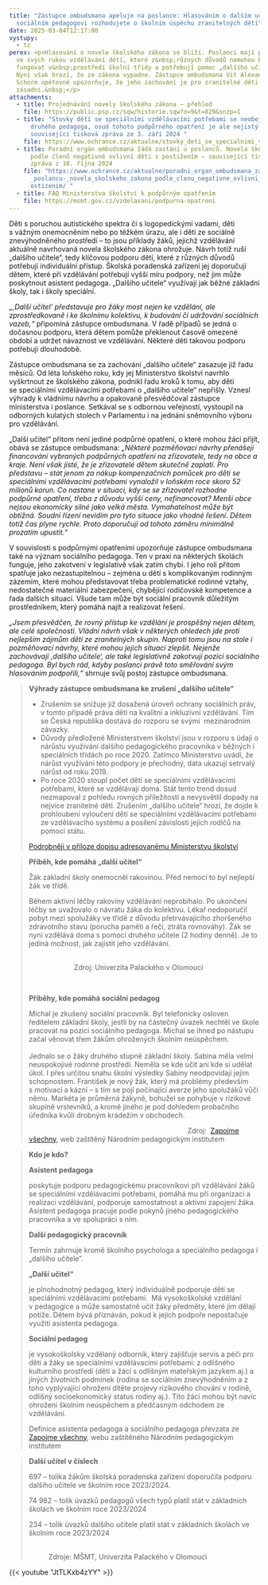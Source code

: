 ```yaml
---
title: "Zástupce ombudsmana apeluje na poslance: Hlasováním o dalším učiteli a
  sociálním pedagogovi rozhodujete o školním úspěchu zranitelných dětí"
date: 2025-03-04T12:17:00
vystupy:
  - tz
perex: <p>Hlasování o novele školského zákona se blíží. Poslanci mají právě teď
  ve svých rukou vzdělávání dětí, které z&nbsp;různých důvodů nemohou běžně
  fungovat v&nbsp;prostředí školní třídy a potřebují pomoc „dalšího učitele“.
  Nyní však hrozí, že ze zákona vypadne. Zástupce ombudsmana Vít Alexander
  Schorm opětovně upozorňuje, že jeho zachování je pro zranitelné děti
  zásadní.&nbsp;</p>
attachments:
  - title: Projednávání novely školského zákona – přehled
    file: https://public.psp.cz/sqw/historie.sqw?o=9&t=829&snzp=1
  - title: "Stovky dětí se speciálními vzdělávacími potřebami se neobejdou bez
      druhého pedagoga, osud tohoto podpůrného opatření je ale nejistý –
      související tisková zpráva ze 3. září 2024 "
    file: https://www.ochrance.cz/aktualne/stovky_deti_se_specialnimi_vzdelavacimi_potrebami_se_neobejdou_bez_druheho_pedagoga_osud_tohoto_podpurneho_opatreni_je_ale_nejisty/
  - title: Poradní orgán ombudsmana žádá zastání u poslanců. Novela školského zákona
      podle členů negativně ovlivní děti s postižením – související tisková
      zpráva z 10. října 2024
    file: "https://www.ochrance.cz/aktualne/poradni_organ_ombudsmana_zada_zastani_u\
      _poslancu-_novela_skolskeho_zakona_podle_clenu_negativne_ovlivni_deti_s_p\
      ostizenim/ "
  - title: FAQ Ministerstva školství k podpůrným opatřením
    file: https://msmt.gov.cz/vzdelavani/podpurna-opatreni
---
```

<p>Děti s&nbsp;poruchou autistického spektra či s&nbsp;logopedickými vadami, děti s&nbsp;vážným onemocněním nebo po těžkém úrazu, ale i děti ze sociálně znevýhodněného prostředí – to jsou příklady žáků, jejichž vzdělávání aktuálně navrhovaná novela školského zákona ohrožuje. Návrh totiž ruší „dalšího učitele“, tedy klíčovou podporu dětí, které z&nbsp;různých důvodů potřebují individuální přístup. Školská poradenská zařízení jej doporučují dětem, které při vzdělávání potřebují vyšší míru podpory, než jim může poskytnout asistent pedagoga. „Dalšího učitele“ využívají jak běžné základní školy, tak i školy speciální.</p>
<p>
<i>„‚Další učitel‘ představuje pro žáky most nejen ke vzdělání, ale zprostředkovaně i ke školnímu kolektivu, k&nbsp;budování či udržování sociálních vazeb,“</i> připomíná zástupce ombudsmana. V&nbsp;řadě případů se jedná o dočasnou podporu, která dětem pomůže překlenout časově omezené období a udržet návaznost ve vzdělávání. Některé děti takovou podporu potřebují dlouhodobě.</p>
<p>Zástupce ombudsmana se za zachování „dalšího učitele“ zasazuje již řadu měsíců. Od léta loňského roku, kdy jej Ministerstvo školství navrhlo vyškrtnout ze školského zákona, podnikl řadu kroků k&nbsp;tomu, aby děti se&nbsp;speciálními vzdělávacími potřebami o „dalšího učitele“ nepřišly. Vznesl výhrady k&nbsp;vládnímu návrhu a opakovaně přesvědčoval zástupce ministerstva i poslance. Setkával se s&nbsp;odbornou veřejností, vystoupil na odborných kulatých stolech v&nbsp;Parlamentu i&nbsp;na jednání sněmovního výboru pro vzdělávání.</p>
<p>„Další učitel“ přitom není jediné podpůrné opatření, o které mohou žáci přijít, obává se zástupce ombudsmana: 
<i>„Některé pozměňovací návrhy přenášejí financování vybraných podpůrných opatření na zřizovatele, tedy na obce a kraje. Není však jisté, že je zřizovatelé dětem skutečně zaplatí. Pro představu – stát jenom za nákup kompenzačních pomůcek pro děti se speciálními vzdělávacími potřebami vynaložil v&nbsp;loňském roce skoro 52 milionů korun. Co nastane v&nbsp;situaci, kdy se se zřizovatel rozhodne podpůrné opatření, třeba z&nbsp;důvodu vyšší ceny, nefinancovat? Menší obce nejsou ekonomicky silné jako velká města. Vymahatelnost může být obtížná. Soudní řízení nevidím pro tyto situace jako vhodné řešení</i>. 
<i>Dětem</i> 
<i>totiž čas plyne rychle. Proto doporučuji od tohoto záměru minimálně prozatím upustit</i>.“</p>
<p>V&nbsp;souvislosti s&nbsp;podpůrnými opatřeními upozorňuje zástupce ombudsmana také na význam sociálního pedagoga. Ten v&nbsp;praxi na některých školách funguje, jeho zakotvení v&nbsp;legislativě však zatím chybí. I&nbsp;jeho roli přitom spatřuje jako nezastupitelnou – zejména u dětí s&nbsp;komplikovaným rodinným zázemím, které mohou představovat třeba problematické rodinné vztahy, nedostatečné materiální zabezpečení, chybějící rodičovské kompetence a řada dalších situací. Všude tam může být sociální pracovník důležitým prostředníkem, který pomáhá najít a realizovat řešení.</p>
<p>
<i>„Jsem přesvědčen, že rovný přístup ke vzdělání je prospěšný nejen dětem, ale celé společnosti. Vládní návrh však v&nbsp;některých ohledech jde proti nejlepším zájmům dětí ze zranitelných skupin. Naproti tomu jsou na stole i pozměňovací návrhy, které mohou jejich situaci zlepšit. Nejenže zachovávají ‚dalšího učitele‘, ale také legislativně zakotvují pozici sociálního pedagoga. Byl bych rád, kdyby poslanci právě toto směřování svým hlasováním podpořili,“</i>&nbsp;shrnuje svůj postoj zástupce ombudsmana.</p>
<blockquote>
<p>
<strong>Výhrady zástupce ombudsmana ke zrušení „dalšího učitele“</strong></p>
<ul>
<li>Zrušením se snižuje již dosažená úroveň ochrany sociálních práv, v&nbsp;tomto případě práva dětí na kvalitní a inkluzivní vzdělávání. Tím se Česká republika dostává do rozporu se svými &nbsp;mezinárodním závazky.</li>
<li>Důvody předložené Ministerstvem školství jsou v rozporu s údaji o nárůstu využívání dalšího pedagogického pracovníka v&nbsp;běžných i speciálních třídách po roce 2020. Zatímco Ministerstvo uvádí, že nárůst využívání této podpory je přechodný, data ukazují setrvalý nárůst od roku 2019.</li>
<li>Po roce 2020 stoupl počet dětí se speciálními vzdělávacími potřebami, které se vzdělávají doma. Stát tento trend dosud nezmapoval z pohledu rovných příležitostí a nevysvětlil dopady na nejvíce zranitelné děti. Zrušením „dalšího učitele“ hrozí, že dojde k prohloubení&nbsp;vyloučení dětí se speciálními vzdělávacími potřebami ze vzdělávacího systému a posílení závislosti jejich rodičů na pomoci státu.</li></ul>
<p>
<a href="https://www.ochrance.cz/aktualne/stovky_deti_se_specialnimi_vzdelavacimi_potrebami_se_neobejdou_bez_druheho_pedagoga_osud_tohoto_podpurneho_opatreni_je_ale_nejisty/31527-24_priloha.pdf">Podrobněji v&nbsp;příloze dopisu adresovanému Ministerstvu školství</a></p></blockquote>
<blockquote>
<p>
<strong>Příběh, kde pomáhá „další učitel“&nbsp;</strong></p>
<p>Žák základní školy onemocněl rakovinou. Před nemocí to byl nejlepší žák ve třídě.&nbsp;</p>
<p>Během aktivní léčby rakoviny vzdělávání neprobíhalo. Po ukončení léčby se uvažovalo o návratu žáka do kolektivu. Lékař nedoporučil pobyt mezi spolužáky ve třídě z&nbsp;důvodu přetrvávajícího zhoršeného zdravotního stavu (porucha paměti a řeči, ztráta rovnováhy). Žák se nyní vzdělává doma s&nbsp;pomocí druhého učitele (2 hodiny denně). Je to jediná možnost, jak zajistit jeho vzdělávání.</p>
<p>&nbsp; &nbsp; &nbsp; &nbsp; &nbsp; &nbsp; &nbsp; &nbsp; &nbsp; &nbsp; &nbsp; &nbsp; &nbsp; &nbsp; &nbsp; &nbsp; &nbsp; &nbsp; &nbsp; &nbsp; &nbsp; &nbsp; &nbsp; &nbsp; &nbsp; &nbsp; &nbsp; &nbsp; &nbsp; &nbsp; &nbsp; &nbsp; &nbsp; &nbsp; &nbsp; &nbsp; &nbsp; &nbsp; &nbsp; &nbsp; &nbsp; &nbsp; &nbsp; &nbsp; &nbsp; &nbsp; &nbsp; &nbsp; &nbsp; &nbsp; &nbsp; &nbsp; &nbsp; &nbsp; &nbsp; &nbsp; &nbsp; &nbsp; &nbsp; &nbsp; &nbsp; &nbsp; &nbsp; &nbsp; &nbsp; &nbsp; &nbsp; &nbsp; &nbsp; &nbsp; &nbsp;Zdroj: Univerzita Palackého v&nbsp;Olomouci</p>
<p>&nbsp;</p>
<p>
<strong>Příběhy, kde pomáhá sociální pedagog</strong></p>
<p>Michal je zkušený sociální pracovník. Byl telefonicky osloven ředitelem základní školy, jestli by na částečný úvazek nechtěl ve škole pracovat na pozici sociálního pedagoga. Michal se ihned po nástupu začal věnovat třem žákům ohrožených školním neúspěchem.&nbsp;
<br>
<br>Jednalo se o žáky druhého stupně základní školy. Sabina měla velmi neuspokojivé rodinné prostředí. Neměla se kde učit ani kde si udělat úkol. I přes určitou snahu školní výsledky Sabiny neodpovídají jejím schopnostem. František je nový žák, který má problémy především s&nbsp;motivací a kázní – s&nbsp;tím se pojí počínající averze jeho spolužáků vůči němu. Markéta je průměrná žákyně, bohužel se pohybuje v&nbsp;rizikové skupině vrstevníků, a kromě jiného je pod dohledem probačního úředníka kvůli drobným krádežím v obchodech.</p>
<p>&nbsp; &nbsp; &nbsp; &nbsp; &nbsp; &nbsp; &nbsp; &nbsp; &nbsp; &nbsp; &nbsp; &nbsp; &nbsp; &nbsp; &nbsp; &nbsp; &nbsp; &nbsp; &nbsp; &nbsp; &nbsp; &nbsp; &nbsp; &nbsp; &nbsp; &nbsp; &nbsp; &nbsp; &nbsp; &nbsp; &nbsp; &nbsp; &nbsp; &nbsp; &nbsp; &nbsp; &nbsp; &nbsp; &nbsp; &nbsp; &nbsp;Zdroj:&nbsp; 
<a href="https://zapojmevsechny.cz/clanek/359-asistent-pedagoga-vs-skolni-asistent">Zapojme všechny</a>, web zaštítěný Národním pedagogickým institutem</p></blockquote>
<blockquote>
<p>
<strong>Kdo je kdo?</strong></p>
<p>
<strong>Asistent pedagoga</strong></p>
<p>poskytuje podporu pedagogickému pracovníkovi při vzdělávání žáků se speciálními vzdělávacími potřebami, pomáhá mu při organizaci a realizaci vzdělávání, podporuje samostatnost a aktivní zapojení žáka. Asistent pedagoga pracuje podle pokynů jiného pedagogického pracovníka a ve spolupráci s ním.&nbsp;</p>
<p>
<strong>Další pedagogický pracovník</strong></p>
<p>Termín zahrnuje kromě školního psychologa a speciálního pedagoga i „dalšího učitele“.&nbsp;</p>
<p>
<strong>„Další učitel“</strong></p>
<p>je plnohodnotný pedagog, který individuálně podporuje děti se speciálními vzdělávacími potřebami.&nbsp; Má vysokoškolské vzdělání v&nbsp;pedagogice a může samostatně učit žáky předměty, které jim dělají potíže. Dětem bývá přiznáván, pokud k&nbsp;jejich podpoře nepostačuje využití asistenta pedagoga.</p>
<p>
<strong>Sociální pedagog</strong></p>
<p>je vysokoškolsky vzdělaný odborník, který zajišťuje servis a péči pro děti a žáky se speciálními vzdělávacími potřebami: z odlišného kulturního prostředí (děti a žáci s odlišným mateřským jazykem aj.) a jiných životních podmínek (rodina se sociálním znevýhodněním a z toho vyplývající ohrožení dítěte projevy rizikového chování v rodině, odlišný socioekonomický status rodiny aj.). Tito žáci mohou být navíc ohroženi školním neúspěchem a předčasným odchodem ze vzdělávání.&nbsp;</p>
<p>Definice asistenta pedagoga a sociálního pedagoga převzata ze&nbsp; 
<a href="https://zapojmevsechny.cz/clanek/32-socialni-pedagog">Zapojme všechny</a>, webu zaštítěného Národním pedagogickým institutem</p></blockquote>
<blockquote>
<p>
<strong>Další učitel v&nbsp;číslech&nbsp;</strong></p>
<p>697 – tolika žákům školská poradenská zařízení doporučila podporu dalšího učitele ve školním&nbsp;roce 2023/2024.&nbsp;</p>
<p>74&nbsp;982 – tolik úvazků pedagogů&nbsp;všech typů platil stát v&nbsp;základních školách ve školním roce 2023/2024</p>
<p>234 – tolik úvazků dalšího učitele platil stát v&nbsp;základních školách ve školním roce 2023/2024&nbsp;</p>
<p>&nbsp; &nbsp; &nbsp; &nbsp; &nbsp; &nbsp; &nbsp; &nbsp; &nbsp; &nbsp; &nbsp; &nbsp; &nbsp; &nbsp; &nbsp; &nbsp; &nbsp; &nbsp; &nbsp; &nbsp; &nbsp; &nbsp; &nbsp; &nbsp; &nbsp; &nbsp; &nbsp; &nbsp; &nbsp; &nbsp; &nbsp; &nbsp; &nbsp; &nbsp; &nbsp; &nbsp; &nbsp; &nbsp; &nbsp; &nbsp; &nbsp; &nbsp; &nbsp; &nbsp; &nbsp; &nbsp; &nbsp; &nbsp; &nbsp; &nbsp; &nbsp; &nbsp; &nbsp; &nbsp; &nbsp; &nbsp; &nbsp; &nbsp; &nbsp; &nbsp; &nbsp; &nbsp; &nbsp; &nbsp; Zdroje: MŠMT, Univerzita Palackého v&nbsp;Olomouci</p></blockquote>


{{< youtube "JtTLKxb4zYY" >}}


<p>&nbsp;</p>
